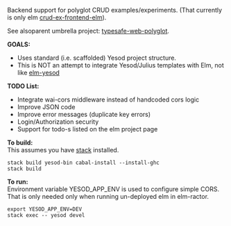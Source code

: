 Backend support for polyglot CRUD examples/experiments. (That currently is only elm 
[crud-ex-frontend-elm](https://github.com/rpeszek/crud-ex-frontend-elm.git)).   

See alsoparent umbrella project: [typesafe-web-polyglot](https://github.com/rpeszek/typesafe-web-polyglot.git).

__GOALS:__
* Uses standard (i.e. scaffolded) Yesod project structure.  
* This is NOT an attempt to integrate Yesod/Julius templates with Elm, not like 
[elm-yesod](https://hackage.haskell.org/package/elm-yesod) 

__TODO List:__  

* Integrate wai-cors middleware instead of handcoded cors logic
* Improve JSON code
* Improve error messages (duplicate key errors)
* Login/Authorization security
* Support for todo-s listed on the elm project page

__To build:__  
This assumes you have [stack](https://docs.haskellstack.org/en/stable/README/) installed.
```
stack build yesod-bin cabal-install --install-ghc
stack build
```

__To run:__  
Environment variable YESOD_APP_ENV is used to configure simple CORS. That is only needed only when running un-deployed elm in elm-ractor.
```
export YESOD_APP_ENV=DEV
stack exec -- yesod devel
```
